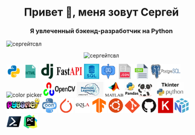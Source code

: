 <h1 align="center">Привет 👋, меня зовут Сергей</h1>
<h3 align="center">Я увлеченный бэкенд-разработчик на Python</h3>
<div>
  <p align="left"> <img src="https://komarev.com/ghpvc/?username=sergeytsvl&label=Profile%20views&color=0e75b6&style=flat" alt="сергейтсвл" /> </p>
  <p align="center"> <img src="https://github-readme-streak-stats.herokuapp.com/?user=SergeyTsVL" alt="сергейтсвл" /> </p>
</div>
<div>
  <img width="40" height="40" src="icons8-pyton.gif" alt="color picker" />
  <img width="40" height="40" src="icons8-html.gif" alt="color picker" />
  <img width="40" height="40" src="Django.png" alt="color picker" />
  <img width="70" height="40" src="FastAPI.gif" alt="color picker" />
  <img width="40" height="40" src="sql.jpg" alt="color picker" />
  <img width="40" height="40" src="telegram.gif" alt="color picker" />
  <img width="40" height="40" src="json.png" alt="color picker" />
  <img width="40" height="40" src="csv.png" alt="color picker" />
  <img width="80" height="40" src="postgres.png" alt="color picker" />
  <img width="55" height="40" src="docker.gif" alt="color picker" />
  <img width="85" height="40" src="opencv.jpeg" alt="color picker" />
  <img width="70" height="40" src="ML.jpg" alt="color picker" />
  <img width="50" height="45" src="MTL.gif" alt="color picker" />
  <img width="80" height="40" src="pandas.gif" alt="color picker" />
  <img width="70" height="40" src="tkiner.png" alt="color picker" />
  <img width="90" height="40" src="Pygame.png" alt="color picker" />
  <img width="40" height="40" src="unnamed.png" alt="color picker" />

  <img width="40" height="40" src="PyTorch.png" alt="color picker" />
  <img width="40" height="40" src="SQLAlchemy.png" alt="color picker" />
  <img width="40" height="40" src="TensorFlow.png" alt="color picker" />
  <img width="40" height="40" src="Ubuntu.png" alt="color picker" />
  <img width="40" height="40" src="Git.png" alt="color picker" />

  <img width="40" height="40" src="GitHub.png" alt="color picker" />
  <img width="40" height="40" src="Keras.png" alt="color picker" />
  <img width="40" height="40" src="NumPy.png" alt="color picker" />
  <img width="40" height="40" src="Powershell.png" alt="color picker" />
  <img width="40" height="40" src="PyCharm.png" alt="color picker" />
</div>





